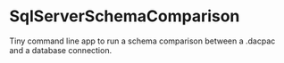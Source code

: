 # SqlServerSchemaComparison
Tiny command line app to run a schema comparison between a .dacpac and a database connection.

